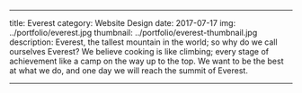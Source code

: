 ---

title: Everest
category: Website Design
date: 2017-07-17
img: ../portfolio/everest.jpg
thumbnail: ../portfolio/everest-thumbnail.jpg
description: Everest, the tallest mountain in the world; so why do we call ourselves Everest? We believe cooking is like climbing; every stage of achievement like a camp on the way up to the top. We want to be the best at what we do, and one day we will reach the summit of Everest.

---